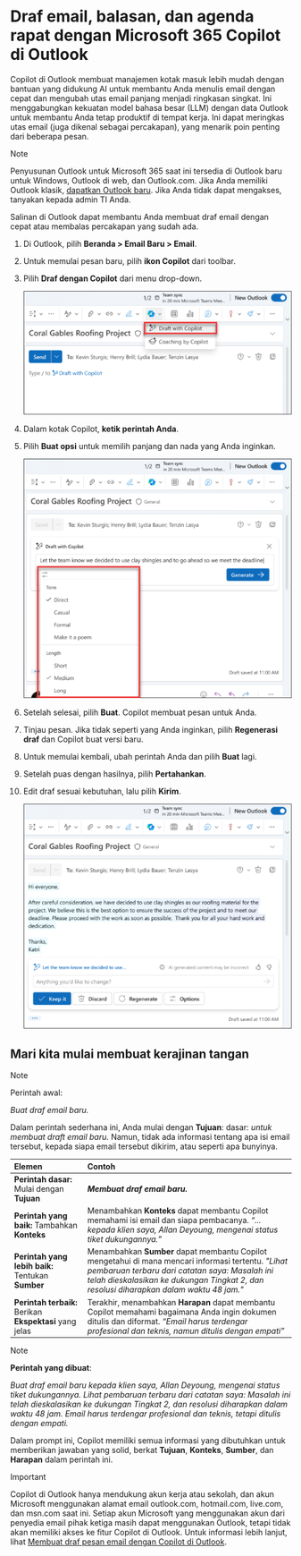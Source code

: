 # Draf email, balasan, dan agenda rapat dengan Microsoft 365 Copilot di Outlook

Copilot di Outlook membuat manajemen kotak masuk lebih mudah dengan bantuan yang didukung AI untuk membantu Anda menulis email dengan cepat dan mengubah utas email panjang menjadi ringkasan singkat. Ini menggabungkan kekuatan model bahasa besar (LLM) dengan data Outlook untuk membantu Anda tetap produktif di tempat kerja. Ini dapat meringkas utas email (juga dikenal sebagai percakapan), yang menarik poin penting dari beberapa pesan.

> [!NOTE]
> Penyusunan Outlook untuk Microsoft 365 saat ini tersedia di Outlook baru untuk Windows, Outlook di web, dan Outlook.com. Jika Anda memiliki Outlook klasik, [dapatkan Outlook baru](https://support.microsoft.com/office/start-using-new-outlook-for-windows-4395454d-cb2f-4c16-bb24-fa4bb36650ae). Jika Anda tidak dapat mengakses, tanyakan kepada admin TI Anda.

Salinan di Outlook dapat membantu Anda membuat draf email dengan cepat atau membalas percakapan yang sudah ada.

1. Di Outlook, pilih **Beranda > Email Baru > Email**.

1. Untuk memulai pesan baru, pilih **ikon Copilot** dari toolbar.

1. Pilih **Draf dengan Copilot** dari menu drop-down.

    ![Cuplikan layar ikon Copilot di toolbar Outlook.](../media/create_copilot-toolbar-outlook.png)

1. Dalam kotak Copilot, **ketik perintah Anda**.

1. Pilih **Buat opsi** untuk memilih panjang dan nada yang Anda inginkan.

    ![Cuplikan layar opsi yang tersedia untuk menyesuaikan draf Anda di Copilot di Outlook.](../media/create_copilot-generate-options-outlook.png)

1. Setelah selesai, pilih **Buat**. Copilot membuat pesan untuk Anda.

1. Tinjau pesan. Jika tidak seperti yang Anda inginkan, pilih **Regenerasi draf** dan Copilot buat versi baru.

1. Untuk memulai kembali, ubah perintah Anda dan pilih **Buat** lagi.

1. Setelah puas dengan hasilnya, pilih **Pertahankan**.

1. Edit draf sesuai kebutuhan, lalu pilih **Kirim**.

    ![Cuplikan layar draf email yang dihasilkan dengan Copilot di Outlook.](../media/create_copilot-draft-results-outlook.png)

## Mari kita mulai membuat kerajinan tangan

> [!NOTE]
> Perintah awal:
>
> _Buat draf email baru._

Dalam perintah sederhana ini, Anda mulai dengan **Tujuan**: dasar: _untuk membuat draft email baru._ Namun, tidak ada informasi tentang apa isi email tersebut, kepada siapa email tersebut dikirim, atau seperti apa bunyinya.

| Elemen | Contoh |
| :------ | :------- |
| **Perintah dasar:** Mulai dengan **Tujuan** | **_Membuat draf email baru._** |
| **Perintah yang baik:** Tambahkan **Konteks** | Menambahkan **Konteks** dapat membantu Copilot memahami isi email dan siapa pembacanya. _“... kepada klien saya, Allan Deyoung, mengenai status tiket dukungannya.”_ |
| **Perintah yang lebih baik:** Tentukan **Sumber** | Menambahkan **Sumber** dapat membantu Copilot mengetahui di mana mencari informasi tertentu. _"Lihat pembaruan terbaru dari catatan saya: Masalah ini telah dieskalasikan ke dukungan Tingkat 2, dan resolusi diharapkan dalam waktu 48 jam."_ |
| **Perintah terbaik:** Berikan **Ekspektasi** yang jelas | Terakhir, menambahkan **Harapan** dapat membantu Copilot memahami bagaimana Anda ingin dokumen ditulis dan diformat. _“Email harus terdengar profesional dan teknis, namun ditulis dengan empati”_ |

> [!NOTE]
> **Perintah yang dibuat**:
>
> _Buat draf email baru kepada klien saya, Allan Deyoung, mengenai status tiket dukungannya. Lihat pembaruan terbaru dari catatan saya: Masalah ini telah dieskalasikan ke dukungan Tingkat 2, dan resolusi diharapkan dalam waktu 48 jam. Email harus terdengar profesional dan teknis, tetapi ditulis dengan empati._

Dalam prompt ini, Copilot memiliki semua informasi yang dibutuhkan untuk memberikan jawaban yang solid, berkat **Tujuan**, **Konteks**, **Sumber**, dan **Harapan** dalam perintah ini.

> [!IMPORTANT]
> Copilot di Outlook hanya mendukung akun kerja atau sekolah, dan akun Microsoft menggunakan alamat email outlook.com, hotmail.com, live.com, dan msn.com saat ini. Setiap akun Microsoft yang menggunakan akun dari penyedia email pihak ketiga masih dapat menggunakan Outlook, tetapi tidak akan memiliki akses ke fitur Copilot di Outlook. Untuk informasi lebih lanjut, lihat [Membuat draf pesan email dengan Copilot di Outlook](https://support.microsoft.com/office/draft-an-email-message-with-copilot-in-outlook-3eb1d053-89b8-491c-8a6e-746015238d9b).
